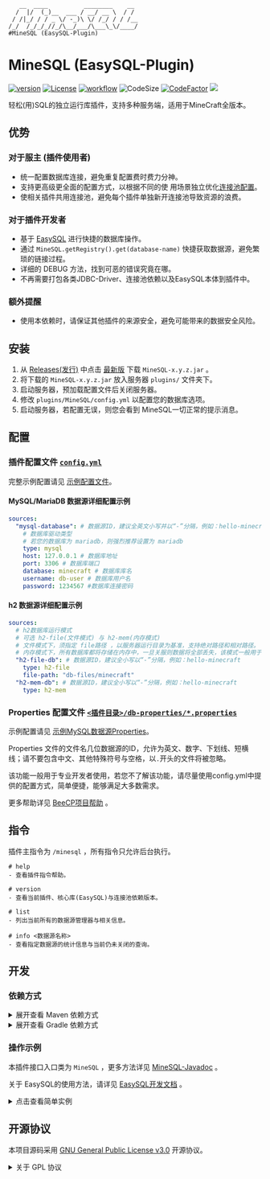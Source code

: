 ```text
   __  ____          ________    __ 
  /  |/  (_)__  ___ / __/ __ \  / / 
 / /|_/ / / _ \/ -_)\ \/ /_/ / / /__
/_/  /_/_/_//_/\__/___/\___\_\/____/
#MineSQL (EasySQL-Plugin)
```

# MineSQL (EasySQL-Plugin)

[![version](https://img.shields.io/github/v/release/CarmJos/MineSQL)](https://github.com/CarmJos/MineSQL/releases)
[![License](https://img.shields.io/github/license/CarmJos/MineSQL)](https://opensource.org/licenses/GPL-3.0)
[![workflow](https://github.com/CarmJos/MineSQL/actions/workflows/maven.yml/badge.svg?branch=master)](https://github.com/CarmJos/MineSQL/actions/workflows/maven.yml)
![CodeSize](https://img.shields.io/github/languages/code-size/CarmJos/MineSQL)
[![CodeFactor](https://www.codefactor.io/repository/github/carmjos/minesql/badge)](https://www.codefactor.io/repository/github/carmjos/minesql)
![](https://visitor-badge.glitch.me/badge?page_id=MineSQL.readme)

轻松(用)SQL的独立运行库插件，支持多种服务端，适用于MineCraft全版本。

## 优势

### 对于服主 (插件使用者)

- 统一配置数据库连接，避免重复配置费时费力分神。
- 支持更高级更全面的配置方式，以根据不同的使
  用场景独立优化[连接池配置](https://github.com/Chris2018998/BeeCP/wiki/Configuration--List)。
- 使相关插件共用连接池，避免每个插件单独新开连接池导致资源的浪费。

### 对于插件开发者

- 基于 [EasySQL](https://github.com/CarmJos/EasySQL) 进行快捷的数据库操作。
- 通过 `MineSQL.getRegistry().get(database-name)` 快捷获取数据源，避免繁琐的链接过程。
- 详细的 DEBUG 方法，找到可恶的错误究竟在哪。
- 不再需要打包各类JDBC-Driver、连接池依赖以及EasySQL本体到插件中。

### 额外提醒

- 使用本依赖时，请保证其他插件的来源安全，避免可能带来的数据安全风险。

## 安装

1. 从 [Releases(发行)](https://github.com/CarmJos/MineSQL/releases/)
   中点击 [最新版](https://github.com/CarmJos/MineSQL/releases/latest) 下载 `MineSQL-x.y.z.jar` 。
2. 将下载的 `MineSQL-x.y.z.jar` 放入服务器 `plugins/` 文件夹下。
3. 启动服务器，预加载配置文件后关闭服务器。
4. 修改 `plugins/MineSQL/config.yml` 以配置您的数据库选项。
5. 启动服务器，若配置无误，则您会看到 MineSQL一切正常的提示消息。

## 配置

### 插件配置文件 [`config.yml`](.doc/example-config.yml)

完整示例配置请见 [示例配置文件](.doc/example-config.yml)。

#### MySQL/MariaDB 数据源详细配置示例

```yaml
sources:
  "mysql-database": # 数据源ID，建议全英文小写并以“-”分隔，例如：hello-minecraft
    # 数据库驱动类型
    # 若您的数据库为 mariadb，则强烈推荐设置为 mariadb
    type: mysql
    host: 127.0.0.1 # 数据库地址
    port: 3306 # 数据库端口
    database: minecraft # 数据库库名
    username: db-user # 数据库用户名
    password: 1234567 #数据库连接密码
```

#### h2 数据源详细配置示例

```yaml
sources:
  # h2数据库运行模式
  # 可选 h2-file(文件模式) 与 h2-mem(内存模式)
  # 文件模式下，须指定 file路径 ，以服务器运行目录为基准，支持绝对路径和相对路径。
  # 内存模式下，所有数据库都将存储在内存中，一旦关服则数据将全部丢失，该模式一般用于测试
  "h2-file-db": # 数据源ID，建议全小写以“-”分隔，例如：hello-minecraft
    type: h2-file
    file-path: "db-files/minecraft"
  "h2-mem-db": # 数据源ID，建议全小写以“-”分隔，例如：hello-minecraft
    type: h2-mem
```

### Properties 配置文件 [`<插件目录>/db-properties/*.properties`](core/src/main/resources/db-properties/.example-mysql.properties)

示例配置请见 [示例MySQL数据源Properties](core/src/main/resources/db-properties/.example-mysql.properties)。

Properties 文件的文件名几位数据源的ID，允许为英文、数字、下划线、短横线；请不要包含中文、其他特殊符号与空格，以`.`开头的文件将被忽略。

该功能一般用于专业开发者使用，若您不了解该功能，请尽量使用config.yml中提供的配置方式，简单便捷，能够满足大多数需求。

更多帮助详见 [BeeCP项目帮助](https://github.com/Chris2018998/BeeCP) 。

## 指令

插件主指令为 `/minesql` ，所有指令只允许后台执行。

```text
# help
- 查看插件指令帮助。

# version
- 查看当前插件、核心库(EasySQL)与连接池依赖版本。

# list
- 列出当前所有的数据源管理器与相关信息。

# info <数据源名称>
- 查看指定数据源的统计信息与当前仍未关闭的查询。
```

## 开发

### 依赖方式

<details>
<summary>展开查看 Maven 依赖方式</summary>

```xml

<project>
    <repositories>

        <repository>
            <!--采用Maven中心库，安全稳定，但版本更新需要等待同步-->
            <id>maven</id>
            <name>Maven Central</name>
            <url>https://repo1.maven.org/maven2</url>
        </repository>

        <repository>
            <!--采用github分支依赖库，稳定更新快-->
            <id>MineSQL</id>
            <name>GitHub Branch Repository</name>
            <url>https://raw.githubusercontent.com/CarmJos/MineSQL/repo/</url>
        </repository>

        <repository>
            <!--采用我的私人依赖库，简单方便，但可能因为变故而无法使用-->
            <id>carm-repo</id>
            <name>Carm's Repo</name>
            <url>https://repo.carm.cc/repository/maven-public/</url>
        </repository>

    </repositories>

    <dependencies>

        <dependency>
            <groupId>cc.carm.plugin</groupId>
            <artifactId>minesql-api</artifactId>
            <version>[LATEST RELEASE]</version>
            <scope>provided</scope>
        </dependency>

    </dependencies>
</project>
```

</details>

<details>
<summary>展开查看 Gradle 依赖方式</summary>

```groovy
repositories {

    //采用Maven中心库，安全稳定，但版本更新需要等待同步
    mavenCentral()

    // 采用github分支依赖库，稳定更新快
    maven { url 'https://github.com/CarmJos/MineSQL/blob/repo/' }

    // 采用我的私人依赖库，简单方便，但可能因为变故而无法使用
    maven { url 'https://repo.carm.cc/repository/maven-public/' }
}

dependencies {
    compileOnly "cc.carm.plugin:minesql-api:[LATEST RELEASE]"
}
```

</details>

### 操作示例

本插件接口入口类为 `MineSQL` ，更多方法详见 [MineSQL-Javadoc](https://carmjos.github.io/MineSQL/) 。

关于 EasySQL的使用方法，请详见 [EasySQL开发文档](https://github.com/CarmJos/EasySQL/tree/master/.documentation) 。


<details>
  <summary>点击查看简单实例</summary>

```java

public class Main extends JavaPlugin {

    @Override
    public void onEnable() {

        SQLManager manager = MineSQL.getRegistery().get(getConfig().getString("database"));

        if (manager == null) {
            System.out.println("请配置一个正确的数据库名。");
            setEnabled(false);
            return;
        }

        // do something...
      
    }

}

```

</details> 

## 开源协议

本项目源码采用 [GNU General Public License v3.0](https://opensource.org/licenses/GPL-3.0) 开源协议。

<details>
  <summary>关于 GPL 协议</summary>

> GNU General Public Licence (GPL) 有可能是开源界最常用的许可模式。GPL 保证了所有开发者的权利，同时为使用者提供了足够的复制，分发，修改的权利：
>
> #### 可自由复制
> 你可以将软件复制到你的电脑，你客户的电脑，或者任何地方。复制份数没有任何限制。
> #### 可自由分发
> 在你的网站提供下载，拷贝到U盘送人，或者将源代码打印出来从窗户扔出去（环保起见，请别这样做）。
> #### 可以用来盈利
> 你可以在分发软件的时候收费，但你必须在收费前向你的客户提供该软件的 GNU GPL 许可协议，以便让他们知道，他们可以从别的渠道免费得到这份软件，以及你收费的理由。
> #### 可自由修改
> 如果你想添加或删除某个功能，没问题，如果你想在别的项目中使用部分代码，也没问题，唯一的要求是，使用了这段代码的项目也必须使用
> GPL 协议。
>
> 需要注意的是，分发的时候，需要明确提供源代码和二进制文件，另外，用于某些程序的某些协议有一些问题和限制，你可以看一下
> @PierreJoye 写的 Practical Guide to GPL Compliance 一文。使用 GPL 协议，你必须在源代码代码中包含相应信息，以及协议本身。
>
> *以上文字来自 [五种开源协议GPL,LGPL,BSD,MIT,Apache](https://www.oschina.net/question/54100_9455) 。*
</details> 
